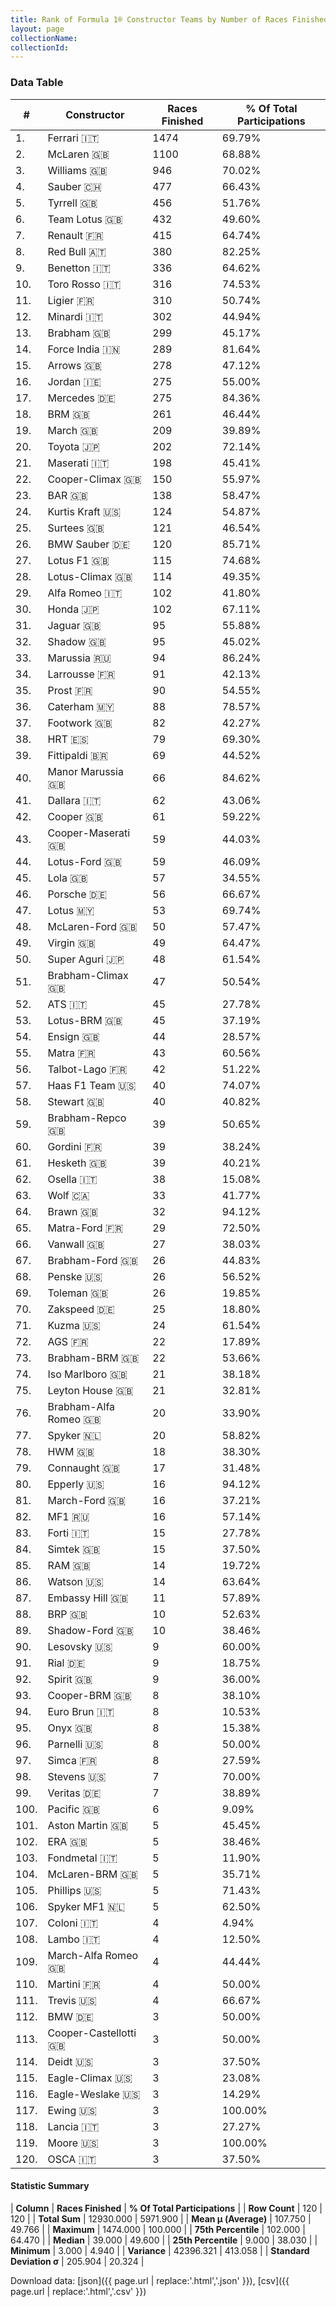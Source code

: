 ```yaml
---
title: Rank of Formula 1® Constructor Teams by Number of Races Finished
layout: page
collectionName: 
collectionId: 
---
```




<canvas id="chart" width="400" height="180"></canvas>
<script>
var data = {
    "datasets": [
        {
            "backgroundColor": [
                "EB212E",
                "FCA13B",
                "EAE4ED",
                "0736A5",
                "274B72",
                "09630C",
                "FDE139",
                "121D32",
                "73C2FB",
                "2039C3",
                "0F5DBB",
                "1B1D1D",
                "243F73",
                "F6AFC1",
                "FFA500",
                "FFFF01",
                "18A19B",
                "144D44",
                "E53524",
                "D70028",
                "C0BEC3",
                "273027",
                "FFFFFF",
                "D33949",
                "888888",
                "20359D",
                "F6CA46",
                "025839",
                "B21827",
                "FFFFFF",
                "095921",
                "FA9B27",
                "5E0A16",
                "888888",
                "0D1773",
                "124411",
                "888888",
                "BE9D56",
                "888888",
                "5E0A16",
                "888888",
                "273027",
                "1A2446",
                "025839",
                "888888",
                "DDDDDD",
                "006400",
                "AAAAAA",
                "F60002",
                "E30010",
                "243F73",
                "888888",
                "457439",
                "888888",
                "888888",
                "888888",
                "CF0F18",
                "FFFFFF",
                "243F73",
                "888888",
                "FFFFFF",
                "888888",
                "A3805E",
                "E2F833",
                "3FB2B3",
                "336667",
                "07316F",
                "2077C9",
                "888888",
                "888888",
                "C4333B",
                "888888",
                "888888",
                "888888",
                "888888",
                "888888",
                "FFA500",
                "888888",
                "888888",
                "DBC75F",
                "888888",
                "343434",
                "888888",
                "888888",
                "888888",
                "FC8881",
                "888888",
                "888888",
                "888888",
                "888888",
                "888888",
                "888888",
                "888888",
                "888888",
                "888888",
                "888888",
                "888888",
                "888888",
                "888888",
                "888888",
                "888888",
                "888888",
                "888888",
                "888888",
                "888888",
                "FFA500",
                "888888",
                "888888",
                "888888",
                "888888",
                "888888",
                "888888",
                "888888",
                "888888",
                "888888",
                "1A284B",
                "888888",
                "888888",
                "888888",
                "888888"
            ],
            "borderColor": [
                "16191A",
                "0D1D20",
                "082957",
                "A17A5D",
                "444444",
                "444444",
                "424B52",
                "FDCC2F",
                "444444",
                "FC181D",
                "444444",
                "444444",
                "444444",
                "C81625",
                "444444",
                "444444",
                "D7D7D5",
                "444444",
                "444444",
                "444444",
                "444444",
                "444444",
                "444444",
                "444444",
                "444444",
                "444444",
                "444444",
                "444444",
                "444444",
                "444444",
                "444444",
                "444444",
                "444444",
                "444444",
                "444444",
                "444444",
                "444444",
                "444444",
                "444444",
                "444444",
                "444444",
                "444444",
                "444444",
                "444444",
                "444444",
                "444444",
                "444444",
                "444444",
                "444444",
                "444444",
                "444444",
                "444444",
                "444444",
                "444444",
                "444444",
                "444444",
                "4D4E52",
                "444444",
                "444444",
                "444444",
                "444444",
                "444444",
                "444444",
                "444444",
                "444444",
                "444444",
                "444444",
                "444444",
                "444444",
                "444444",
                "444444",
                "444444",
                "444444",
                "444444",
                "444444",
                "444444",
                "444444",
                "444444",
                "444444",
                "444444",
                "444444",
                "444444",
                "444444",
                "444444",
                "444444",
                "444444",
                "444444",
                "444444",
                "444444",
                "444444",
                "444444",
                "444444",
                "444444",
                "444444",
                "444444",
                "444444",
                "444444",
                "444444",
                "444444",
                "444444",
                "444444",
                "444444",
                "444444",
                "444444",
                "444444",
                "444444",
                "444444",
                "444444",
                "444444",
                "444444",
                "444444",
                "444444",
                "444444",
                "444444",
                "444444",
                "444444",
                "444444",
                "444444",
                "444444",
                "444444"
            ],
            "borderWidth": 1,
            "data": [
                1474.0,
                1100.0,
                946.0,
                477.0,
                456.0,
                432.0,
                415.0,
                380.0,
                336.0,
                316.0,
                310.0,
                302.0,
                299.0,
                289.0,
                278.0,
                275.0,
                275.0,
                261.0,
                209.0,
                202.0,
                198.0,
                150.0,
                138.0,
                124.0,
                121.0,
                120.0,
                115.0,
                114.0,
                102.0,
                102.0,
                95.0,
                95.0,
                94.0,
                91.0,
                90.0,
                88.0,
                82.0,
                79.0,
                69.0,
                66.0,
                62.0,
                61.0,
                59.0,
                59.0,
                57.0,
                56.0,
                53.0,
                50.0,
                49.0,
                48.0,
                47.0,
                45.0,
                45.0,
                44.0,
                43.0,
                42.0,
                40.0,
                40.0,
                39.0,
                39.0,
                39.0,
                38.0,
                33.0,
                32.0,
                29.0,
                27.0,
                26.0,
                26.0,
                26.0,
                25.0,
                24.0,
                22.0,
                22.0,
                21.0,
                21.0,
                20.0,
                20.0,
                18.0,
                17.0,
                16.0,
                16.0,
                16.0,
                15.0,
                15.0,
                14.0,
                14.0,
                11.0,
                10.0,
                10.0,
                9.0,
                9.0,
                9.0,
                8.0,
                8.0,
                8.0,
                8.0,
                8.0,
                7.0,
                7.0,
                6.0,
                5.0,
                5.0,
                5.0,
                5.0,
                5.0,
                5.0,
                4.0,
                4.0,
                4.0,
                4.0,
                4.0,
                3.0,
                3.0,
                3.0,
                3.0,
                3.0,
                3.0,
                3.0,
                3.0,
                3.0
            ],
            "label": "Races Finished"
        }
    ],
    "labels": [
        "Ferrari",
        "McLaren",
        "Williams",
        "Sauber",
        "Tyrrell",
        "Team Lotus",
        "Renault",
        "Red Bull",
        "Benetton",
        "Toro Rosso",
        "Ligier",
        "Minardi",
        "Brabham",
        "Force India",
        "Arrows",
        "Jordan",
        "Mercedes",
        "BRM",
        "March",
        "Toyota",
        "Maserati",
        "Cooper-Climax",
        "BAR",
        "Kurtis Kraft",
        "Surtees",
        "BMW Sauber",
        "Lotus F1",
        "Lotus-Climax",
        "Alfa Romeo",
        "Honda",
        "Jaguar",
        "Shadow",
        "Marussia",
        "Larrousse",
        "Prost",
        "Caterham",
        "Footwork",
        "HRT",
        "Fittipaldi",
        "Manor Marussia",
        "Dallara",
        "Cooper",
        "Cooper-Maserati",
        "Lotus-Ford",
        "Lola",
        "Porsche",
        "Lotus",
        "McLaren-Ford",
        "Virgin",
        "Super Aguri",
        "Brabham-Climax",
        "ATS",
        "Lotus-BRM",
        "Ensign",
        "Matra",
        "Talbot-Lago",
        "Haas F1 Team",
        "Stewart",
        "Brabham-Repco",
        "Gordini",
        "Hesketh",
        "Osella",
        "Wolf",
        "Brawn",
        "Matra-Ford",
        "Vanwall",
        "Brabham-Ford",
        "Penske",
        "Toleman",
        "Zakspeed",
        "Kuzma",
        "AGS",
        "Brabham-BRM",
        "Iso Marlboro",
        "Leyton House",
        "Brabham-Alfa Romeo",
        "Spyker",
        "HWM",
        "Connaught",
        "Epperly",
        "March-Ford",
        "MF1",
        "Forti",
        "Simtek",
        "RAM",
        "Watson",
        "Embassy Hill",
        "BRP",
        "Shadow-Ford",
        "Lesovsky",
        "Rial",
        "Spirit",
        "Cooper-BRM",
        "Euro Brun",
        "Onyx",
        "Parnelli",
        "Simca",
        "Stevens",
        "Veritas",
        "Pacific",
        "Aston Martin",
        "ERA",
        "Fondmetal",
        "McLaren-BRM",
        "Phillips",
        "Spyker MF1",
        "Coloni",
        "Lambo",
        "March-Alfa Romeo",
        "Martini",
        "Trevis",
        "BMW",
        "Cooper-Castellotti",
        "Deidt",
        "Eagle-Climax",
        "Eagle-Weslake",
        "Ewing",
        "Lancia",
        "Moore",
        "OSCA"
    ]
};
var options = {
  legend: {
    display: false
  },
  scales: {
    xAxes: [{
      ticks: {
        beginAtZero: true,
        maxRotation: 180,
        display: window.innerWidth > 800
      }
    }],
    yAxes: [{
      ticks: {
        beginAtZero: true
      }
    }]
  },
  onResize: function(chart, size) {
    chart.options.scales.xAxes[0].ticks.display = size.width > 800;
  }
};
var chart = new Chart("chart", {
    data: data,
    type: 'bar',
    options: options
});
</script>



### Data Table

| # | Constructor | Races Finished | % Of Total Participations |
|--|--|--|--|
| 1. | Ferrari 🇮🇹 | 1474 | 69.79% |
| 2. | McLaren 🇬🇧 | 1100 | 68.88% |
| 3. | Williams 🇬🇧 | 946 | 70.02% |
| 4. | Sauber 🇨🇭 | 477 | 66.43% |
| 5. | Tyrrell 🇬🇧 | 456 | 51.76% |
| 6. | Team Lotus 🇬🇧 | 432 | 49.60% |
| 7. | Renault 🇫🇷 | 415 | 64.74% |
| 8. | Red Bull 🇦🇹 | 380 | 82.25% |
| 9. | Benetton 🇮🇹 | 336 | 64.62% |
| 10. | Toro Rosso 🇮🇹 | 316 | 74.53% |
| 11. | Ligier 🇫🇷 | 310 | 50.74% |
| 12. | Minardi 🇮🇹 | 302 | 44.94% |
| 13. | Brabham 🇬🇧 | 299 | 45.17% |
| 14. | Force India 🇮🇳 | 289 | 81.64% |
| 15. | Arrows 🇬🇧 | 278 | 47.12% |
| 16. | Jordan 🇮🇪 | 275 | 55.00% |
| 17. | Mercedes 🇩🇪 | 275 | 84.36% |
| 18. | BRM 🇬🇧 | 261 | 46.44% |
| 19. | March 🇬🇧 | 209 | 39.89% |
| 20. | Toyota 🇯🇵 | 202 | 72.14% |
| 21. | Maserati 🇮🇹 | 198 | 45.41% |
| 22. | Cooper-Climax 🇬🇧 | 150 | 55.97% |
| 23. | BAR 🇬🇧 | 138 | 58.47% |
| 24. | Kurtis Kraft 🇺🇸 | 124 | 54.87% |
| 25. | Surtees 🇬🇧 | 121 | 46.54% |
| 26. | BMW Sauber 🇩🇪 | 120 | 85.71% |
| 27. | Lotus F1 🇬🇧 | 115 | 74.68% |
| 28. | Lotus-Climax 🇬🇧 | 114 | 49.35% |
| 29. | Alfa Romeo 🇮🇹 | 102 | 41.80% |
| 30. | Honda 🇯🇵 | 102 | 67.11% |
| 31. | Jaguar 🇬🇧 | 95 | 55.88% |
| 32. | Shadow 🇬🇧 | 95 | 45.02% |
| 33. | Marussia 🇷🇺 | 94 | 86.24% |
| 34. | Larrousse 🇫🇷 | 91 | 42.13% |
| 35. | Prost 🇫🇷 | 90 | 54.55% |
| 36. | Caterham 🇲🇾 | 88 | 78.57% |
| 37. | Footwork 🇬🇧 | 82 | 42.27% |
| 38. | HRT 🇪🇸 | 79 | 69.30% |
| 39. | Fittipaldi 🇧🇷 | 69 | 44.52% |
| 40. | Manor Marussia 🇬🇧 | 66 | 84.62% |
| 41. | Dallara 🇮🇹 | 62 | 43.06% |
| 42. | Cooper 🇬🇧 | 61 | 59.22% |
| 43. | Cooper-Maserati 🇬🇧 | 59 | 44.03% |
| 44. | Lotus-Ford 🇬🇧 | 59 | 46.09% |
| 45. | Lola 🇬🇧 | 57 | 34.55% |
| 46. | Porsche 🇩🇪 | 56 | 66.67% |
| 47. | Lotus 🇲🇾 | 53 | 69.74% |
| 48. | McLaren-Ford 🇬🇧 | 50 | 57.47% |
| 49. | Virgin 🇬🇧 | 49 | 64.47% |
| 50. | Super Aguri 🇯🇵 | 48 | 61.54% |
| 51. | Brabham-Climax 🇬🇧 | 47 | 50.54% |
| 52. | ATS 🇮🇹 | 45 | 27.78% |
| 53. | Lotus-BRM 🇬🇧 | 45 | 37.19% |
| 54. | Ensign 🇬🇧 | 44 | 28.57% |
| 55. | Matra 🇫🇷 | 43 | 60.56% |
| 56. | Talbot-Lago 🇫🇷 | 42 | 51.22% |
| 57. | Haas F1 Team 🇺🇸 | 40 | 74.07% |
| 58. | Stewart 🇬🇧 | 40 | 40.82% |
| 59. | Brabham-Repco 🇬🇧 | 39 | 50.65% |
| 60. | Gordini 🇫🇷 | 39 | 38.24% |
| 61. | Hesketh 🇬🇧 | 39 | 40.21% |
| 62. | Osella 🇮🇹 | 38 | 15.08% |
| 63. | Wolf 🇨🇦 | 33 | 41.77% |
| 64. | Brawn 🇬🇧 | 32 | 94.12% |
| 65. | Matra-Ford 🇫🇷 | 29 | 72.50% |
| 66. | Vanwall 🇬🇧 | 27 | 38.03% |
| 67. | Brabham-Ford 🇬🇧 | 26 | 44.83% |
| 68. | Penske 🇺🇸 | 26 | 56.52% |
| 69. | Toleman 🇬🇧 | 26 | 19.85% |
| 70. | Zakspeed 🇩🇪 | 25 | 18.80% |
| 71. | Kuzma 🇺🇸 | 24 | 61.54% |
| 72. | AGS 🇫🇷 | 22 | 17.89% |
| 73. | Brabham-BRM 🇬🇧 | 22 | 53.66% |
| 74. | Iso Marlboro 🇬🇧 | 21 | 38.18% |
| 75. | Leyton House 🇬🇧 | 21 | 32.81% |
| 76. | Brabham-Alfa Romeo 🇬🇧 | 20 | 33.90% |
| 77. | Spyker 🇳🇱 | 20 | 58.82% |
| 78. | HWM 🇬🇧 | 18 | 38.30% |
| 79. | Connaught 🇬🇧 | 17 | 31.48% |
| 80. | Epperly 🇺🇸 | 16 | 94.12% |
| 81. | March-Ford 🇬🇧 | 16 | 37.21% |
| 82. | MF1 🇷🇺 | 16 | 57.14% |
| 83. | Forti 🇮🇹 | 15 | 27.78% |
| 84. | Simtek 🇬🇧 | 15 | 37.50% |
| 85. | RAM 🇬🇧 | 14 | 19.72% |
| 86. | Watson 🇺🇸 | 14 | 63.64% |
| 87. | Embassy Hill 🇬🇧 | 11 | 57.89% |
| 88. | BRP 🇬🇧 | 10 | 52.63% |
| 89. | Shadow-Ford 🇬🇧 | 10 | 38.46% |
| 90. | Lesovsky 🇺🇸 | 9 | 60.00% |
| 91. | Rial 🇩🇪 | 9 | 18.75% |
| 92. | Spirit 🇬🇧 | 9 | 36.00% |
| 93. | Cooper-BRM 🇬🇧 | 8 | 38.10% |
| 94. | Euro Brun 🇮🇹 | 8 | 10.53% |
| 95. | Onyx 🇬🇧 | 8 | 15.38% |
| 96. | Parnelli 🇺🇸 | 8 | 50.00% |
| 97. | Simca 🇫🇷 | 8 | 27.59% |
| 98. | Stevens 🇺🇸 | 7 | 70.00% |
| 99. | Veritas 🇩🇪 | 7 | 38.89% |
| 100. | Pacific 🇬🇧 | 6 | 9.09% |
| 101. | Aston Martin 🇬🇧 | 5 | 45.45% |
| 102. | ERA 🇬🇧 | 5 | 38.46% |
| 103. | Fondmetal 🇮🇹 | 5 | 11.90% |
| 104. | McLaren-BRM 🇬🇧 | 5 | 35.71% |
| 105. | Phillips 🇺🇸 | 5 | 71.43% |
| 106. | Spyker MF1 🇳🇱 | 5 | 62.50% |
| 107. | Coloni 🇮🇹 | 4 | 4.94% |
| 108. | Lambo 🇮🇹 | 4 | 12.50% |
| 109. | March-Alfa Romeo 🇬🇧 | 4 | 44.44% |
| 110. | Martini 🇫🇷 | 4 | 50.00% |
| 111. | Trevis 🇺🇸 | 4 | 66.67% |
| 112. | BMW 🇩🇪 | 3 | 50.00% |
| 113. | Cooper-Castellotti 🇬🇧 | 3 | 50.00% |
| 114. | Deidt 🇺🇸 | 3 | 37.50% |
| 115. | Eagle-Climax 🇺🇸 | 3 | 23.08% |
| 116. | Eagle-Weslake 🇺🇸 | 3 | 14.29% |
| 117. | Ewing 🇺🇸 | 3 | 100.00% |
| 118. | Lancia 🇮🇹 | 3 | 27.27% |
| 119. | Moore 🇺🇸 | 3 | 100.00% |
| 120. | OSCA 🇮🇹 | 3 | 37.50% |

#### Statistic Summary

| **Column** | **Races Finished** | **% Of Total Participations** |
| **Row Count** | 120 | 120 |
| **Total Sum** | 12930.000 | 5971.900 |
| **Mean μ (Average)** | 107.750 | 49.766 |
| **Maximum** | 1474.000 | 100.000 |
| **75th Percentile** | 102.000 | 64.470 |
| **Median** | 39.000 | 49.600 |
| **25th Percentile** | 9.000 | 38.030 |
| **Minimum** | 3.000 | 4.940 |
| **Variance** | 42396.321 | 413.058 |
| **Standard Deviation σ** | 205.904 | 20.324 |

Download data: [json]({{ page.url | replace:'.html','.json' }}), [csv]({{ page.url | replace:'.html','.csv' }})
